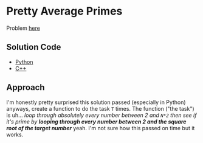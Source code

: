 # Pretty Average Primes

Problem [here](https://cemc.uwaterloo.ca/contests/computing/2019/stage%201/seniorEF.pdf)

## Solution Code

* [Python](./main.py)
* [C++](./main.cpp)

## Approach

I'm honestly pretty surprised this solution passed (especially in Python) anyways, create a function to do the task `T` times. The function ("the task") is uh... *loop through absolutely every number between 2 and `N*2` then see if it's prime by **looping through every number between 2 and the square root of the target number*** yeah. I'm not sure how this passed on time but it works.
